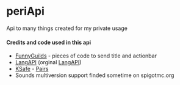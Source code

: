 # periApi
Api to many things created for my private usage

#### Credits and code used in this api
  * [FunnyGuilds](https://github.com/FunnyGuilds/FunnyGuilds) - pieces of code to send title and actionbar
  * [LangAPI](https://github.com/P3ridot/LangAPI) (orginal [LangAPI](https://github.com/VeryLongNicknameSuchWow/LangAPI))
  * [KSafe](https://github.com/Kamilkime/KSafe) - [Pairs](https://github.com/Kamilkime/KSafe/blob/master/src/main/java/kamilki/me/ksafe/util/Pair.java) 
  * Sounds multiversion support finded sometime on spigotmc.org
